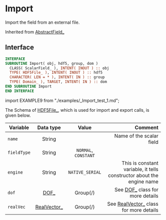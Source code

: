 # Import

<!-- markdownlint-disable MD041 MD013 MD033 MD012 -->

Import the field from an external file.

Inherited from [AbstractField_](../AbstractField/Import.md)

## Interface

<Tabs>
<TabItem value="interface" label="܀ Interface" default>

```fortran
INTERFACE
SUBROUTINE Import( obj, hdf5, group, dom )
  CLASS( ScalarField_ ), INTENT( INOUT ) :: obj
  TYPE( HDF5File_ ), INTENT( INOUT ) :: hdf5
  CHARACTER( LEN = * ), INTENT( IN ) :: group
  TYPE( Domain_ ), TARGET, INTENT( IN ) :: dom
END SUBROUTINE Import
END INTERFACE
```

</TabItem>

<TabItem value="example" label="️܀ See example">

import EXAMPLE9 from "./examples/_Import_test_1.md";

<EXAMPLE9 />

</TabItem>

<TabItem value="close" label="↢ ">

</TabItem>
</Tabs>

The Schema of [HDF5File_](../HDF5File/HDF5File_.md), which is used for import and export calls, is given below.

| Variable    |                  Data type                  |        Value         |                                                                Comment |
| ----------- | :-----------------------------------------: | :------------------: | ---------------------------------------------------------------------: |
| `name`      |                   String                    |                      |                                               Name of the scalar field |
| `fieldType` |                   String                    | `NORMAL`, `CONSTANT` |                                                                        |
| `engine`    |                   String                    |   `NATIVE_SERIAL`    |  This is constant variable, it tells constructor about the engine name |
| `dof`       |           [DOF_](../DOF/DOF_.md)            |       Group(/)       |                      See [DOF_](../DOF/DOF_.md) class for more details |
| `realVec`   | [RealVector_](../RealVector/RealVector_.md) |       Group(/)       | See [RealVector_](../RealVector/RealVector_.md) class for more details |
